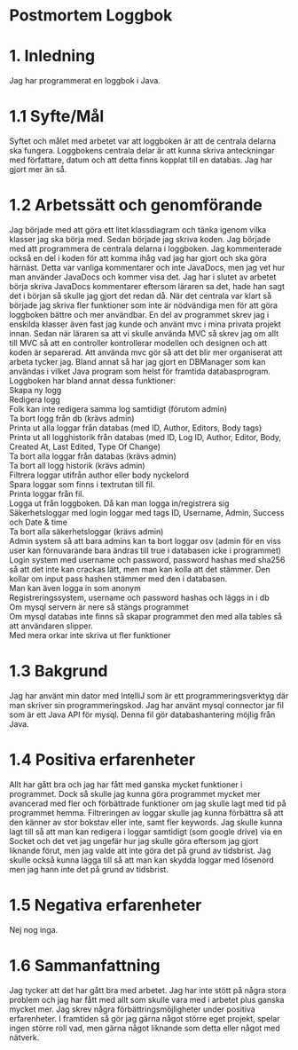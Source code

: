 # Postmortem Loggbok
# 1. Inledning
Jag har programmerat en loggbok i Java.
# 1.1 Syfte/Mål
Syftet och målet med arbetet var att loggboken är att de centrala delarna ska fungera.
Loggbokens centrala delar är att kunna skriva anteckningar med författare, datum och att detta finns kopplat till en databas.
Jag har gjort mer än så.
# 1.2 Arbetssätt och genomförande
Jag började med att göra ett litet klassdiagram och tänka igenom vilka klasser jag ska börja med.
Sedan började jag skriva koden. Jag började med att programmera de centrala delarna i loggboken.
Jag kommenterade också en del i koden för att komma ihåg vad jag har gjort och ska göra härnäst.
Detta var vanliga kommentarer och inte JavaDocs, men jag vet hur man använder JavaDocs och kommer visa det. Jag har i slutet av arbetet börja skriva JavaDocs kommentarer eftersom läraren sa det, hade han sagt det i början så skulle jag gjort det redan då.
När det centrala var klart så började jag skriva fler funktioner som inte är nödvändiga men för att göra loggboken bättre och mer användbar.
En del av programmet skrev jag i enskilda klasser även fast jag kunde och använt mvc i mina privata projekt innan.
Sedan när läraren sa att vi skulle använda MVC så skrev jag om allt till MVC så att en controller kontrollerar modellen och designen och att koden är separerad.
Att använda mvc gör så att det blir mer organiserat att arbeta tycker jag.
Bland annat så har jag gjort en DBManager som kan användas i vilket Java program som helst för framtida databasprogram.
Loggboken har bland annat dessa funktioner:
<br>
Skapa ny logg
<br>
Redigera logg
<br>
Folk kan inte redigera samma log samtidigt (förutom admin)
<br>
Ta bort logg från db (krävs admin)
<br>
Printa ut alla loggar från databas (med ID, Author, Editors, Body tags)
<br>
Printa ut all logghistorik från databas (med ID, Log ID, Author, Editor, Body, Created At, Last Edited, Type Of Change)
<br>
Ta bort alla loggar från databas (krävs admin)
<br>
Ta bort all logg historik (krävs admin)
<br>
Filtrera loggar utifrån author eller body nyckelord
<br>
Spara loggar som finns i textrutan till fil.
<br>
Printa loggar från fil.
<br>
Logga ut från loggboken. Då kan man logga in/registrera sig
<br>
Säkerhetsloggar med login loggar med tags ID, Username, Admin, Success och Date & time
<br>
Ta bort alla säkerhetsloggar (krävs admin)
<br>
Admin system så att bara admins kan ta bort loggar osv
(admin för en viss user kan förnuvarande bara ändras till true i databasen icke i programmet)
<br>
Login system med username och password, password hashas med sha256 så att det
inte kan crackas lätt, men man kan kolla att det stämmer. Den kollar om input pass hashen stämmer med den i databasen.
<br>
Man kan även logga in som anonym
<br>
Registreringssystem, username och password hashas och läggs in i db
<br>
Om mysql servern är nere så stängs programmet
<br>
Om mysql databas inte finns så skapar programmet
den med alla tables så att användaren slipper.
<br>
Med mera orkar inte skriva ut fler funktioner
# 1.3 Bakgrund
Jag har använt min dator med IntelliJ som är ett programmeringsverktyg där man skriver sin programmeringskod.
Jag har använt mysql connector jar fil som är ett Java API för mysql. Denna fil gör databashantering möjlig från Java.
# 1.4 Positiva erfarenheter
Allt har gått bra och jag har fått med ganska mycket funktioner i programmet.
Dock så skulle jag kunna göra programmet mycket mer avancerad med fler och förbättrade funktioner om jag skulle lagt med tid på programmet hemma.
Filtreringen av loggar skulle jag kunna förbättra så att den känner av stor bokstav eller inte, samt fler keywords.
Jag skulle kunna lagt till så att man kan redigera i loggar samtidigt (som google drive) via en Socket och det vet
jag ungefär hur jag skulle göra eftersom jag gjort liknande förut, men jag valde att inte göra det på grund av tidsbrist.
Jag skulle också kunna lägga till så att man kan skydda loggar med lösenord men jag hann inte det på grund av tidsbrist. 
# 1.5 Negativa erfarenheter
Nej nog inga.
# 1.6 Sammanfattning
Jag tycker att det har gått bra med arbetet. Jag har inte stött på några stora problem och jag har fått med allt som skulle vara med i arbetet plus ganska mycket mer.
Jag skrev några förbättringsmöjligheter under positiva erfarenheter.
I framtiden så gör jag gärna något större eget projekt, spelar ingen större roll vad, men gärna något liknande
som detta eller något med nätverk.
